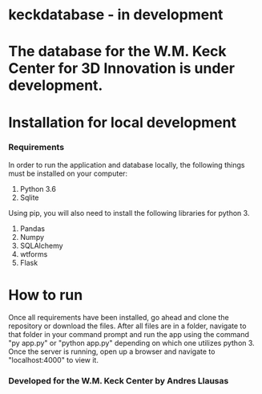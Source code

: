 # keckdatabase - in development

# The database for the W.M. Keck Center for 3D Innovation is under development.

# Installation for local development
### Requirements 
In order to run the application and database locally, the following things must be installed on your computer:
  1. Python 3.6
  2. Sqlite
  
Using pip, you will also need to install the following libraries for python 3.
  1. Pandas
  2. Numpy
  3. SQLAlchemy
  4. wtforms
  5. Flask
  
# How to run
Once all requirements have been installed, go ahead and clone the repository or download the files.
After all files are in a folder, navigate to that folder in your command prompt and run the app using
the command "py app.py" or "python app.py" depending on which one utilizes python 3. Once the server
is running, open up a browser and navigate to "localhost:4000" to view it.


### Developed for the W.M. Keck Center by Andres Llausas
